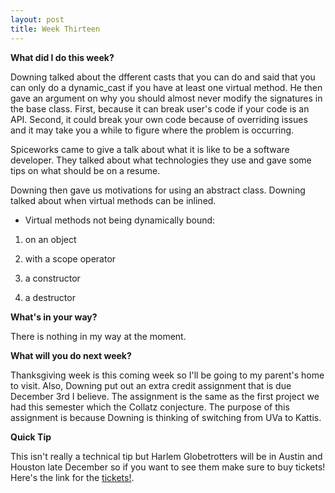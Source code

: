 ```yaml
---
layout: post
title: Week Thirteen
---
```


**What did I do this week?**

Downing talked about the dfferent casts that you can do and said that you can only do a dynamic_cast if you have at least one virtual method. He then gave an argument on why you should almost never modify the signatures in the base class. First, because it can break user's code if your code is an API. Second, it could break your own code because of overriding issues and it may take you a while to figure where the problem is occurring.

Spiceworks came to give a talk about what it is like to be a software developer. They talked about what technologies they use and gave some tips on what should be on a resume.

Downing then gave us motivations for using an abstract class. Downing talked about when virtual methods can be inlined.

- Virtual methods not being dynamically bound:

1. on an object

2. with a scope operator

3. a constructor

4. a destructor

**What's in your way?**

There is nothing in my way at the moment.


**What will you do next week?**

Thanksgiving week is this coming week so I'll be going to my parent's home to visit. Also, Downing put out an extra credit assignment that is due December 3rd I believe. The assignment is the same as the first project we had this semester which the Collatz conjecture. The purpose of this assignment is because Downing is thinking of switching from UVa to Kattis.



**Quick Tip**

This isn't really a technical tip but Harlem Globetrotters will be in Austin and Houston late December so if you want to see them make sure to buy tickets! Here's the link for the [tickets!](http://www.harlemglobetrotters.com/tickets).
